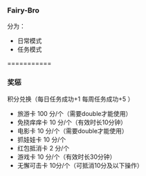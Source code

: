 ### Fairy-Bro
分为：
* 日常模式
* 任务模式
 
===========
 
### 奖惩
积分兑换（每日任务成功+1 每周任务成功+5 ）
* 旅游卡 100 分/个（需要double才能使用）
* 免挠痒痒卡 10 分/个（有效时长10分钟）
* 电影卡 10 分/个（需要double才能使用）
* 抓娃娃卡 10 分/个
* 红包抵消卡 2 分/个
* 游戏卡 10 分/个（有效时长30分钟）
* 无懈可击卡 10分/个（可抵消10分及以下操作）

